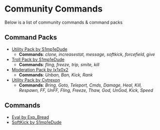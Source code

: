 # Community Commands

Below is a list of community commands & command packs

## Command Packs

- [Utility Pack by S1mp1eDude](https://www.roblox.com/library/8533925177/Utility-Pack-Solar-Admin-System)
    - **Commands**: *clone, increasestat, message, softkick, forcefield, give*
- [Troll Pack by S1mp1eDude](https://www.roblox.com/library/8533916371/Trolling-Pack-Solar-Admin-System)
    - **Commands**: *fling, freeze, trip, smite, kill*
- [Moderation Pack by Ix1x0x2](https://www.roblox.com/library/8628841739/Moderation-Pack-for-Solar-Admin)
    - **Commands**: *Unban, Ban, Kick, Rank*
- [Utility Pack by Cytrexon](https://www.roblox.com/library/8634917590/Utility-Pack-Solar-Command-System)
    - **Commands**: *Bring, Goto, Teleport, Cmds, Damage, Heal, Kill, Respawn, FF, UnFF, Fling, Freeze, Thaw, God, UnGod, Kick, Speed*

## Commands

- [Eval by Exp_Bread](https://www.roblox.com/library/8518270281/Eval-Solar-Custom-Command)
- [SoftKick by S1mp1eDude](https://www.roblox.com/library/8534170424/SoftKick-Solar-Command-System)
